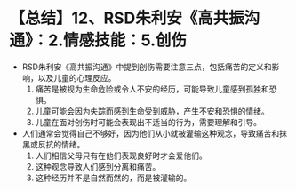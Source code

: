 # 【总结】12、RSD朱利安《高共振沟通》：2.情感技能：5.创伤

-   RSD朱利安《高共振沟通》中提到创伤需要注意三点，包括痛苦的定义和影响，以及儿童的心理反应。
    1.  痛苦是被视为生命危险或令人不安的经历，可能导致儿童感到孤独和恐惧。
    2.  儿童可能会因为失踪而感到生命受到威胁，产生不安和恐惧的情绪。
    3.  儿童在面对创伤时可能会表现出不适当的行为，需要理解和引导。
-   人们通常会觉得自己不够好，因为他们从小就被灌输这种观念，导致痛苦和抹黑或反抗的情绪。
    1.  人们相信父母只有在他们表现良好时才会爱他们。
    2.  这种观念导致人们感到分离和痛苦。
    3.  这种经历并不是自然而然的，而是被灌输的。
